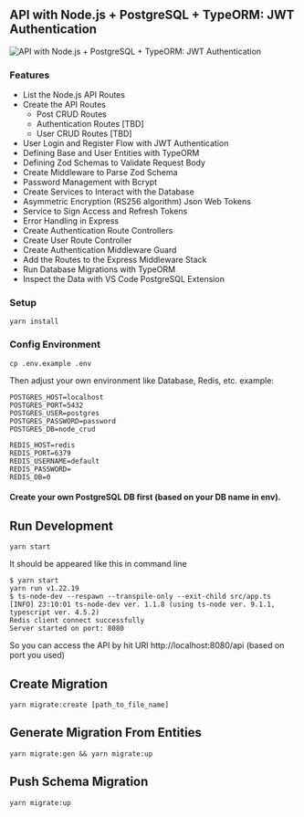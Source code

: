 ## API with Node.js + PostgreSQL + TypeORM: JWT Authentication

![API with Node.js + PostgreSQL + TypeORM: JWT Authentication](https://codevoweb.com/wp-content/uploads/2022/05/API-with-Node.js-PostgreSQL-TypeORM-JWT-Authentication.webp)

### Features

- List the Node.js API Routes
- Create the API Routes
  - Post CRUD Routes
  - Authentication Routes [TBD]
  - User CRUD Routes [TBD]
- User Login and Register Flow with JWT Authentication
- Defining Base and User Entities with TypeORM
- Defining Zod Schemas to Validate Request Body
- Create Middleware to Parse Zod Schema
- Password Management with Bcrypt
- Create Services to Interact with the Database
- Asymmetric Encryption (RS256 algorithm) Json Web Tokens
- Service to Sign Access and Refresh Tokens
- Error Handling in Express
- Create Authentication Route Controllers
- Create User Route Controller
- Create Authentication Middleware Guard
- Add the Routes to the Express Middleware Stack
- Run Database Migrations with TypeORM
- Inspect the Data with VS Code PostgreSQL Extension


### Setup
```
yarn install
```

### Config Environment
```
cp .env.example .env
```
Then adjust your own environment like Database, Redis, etc.
example:
```
POSTGRES_HOST=localhost
POSTGRES_PORT=5432
POSTGRES_USER=postgres
POSTGRES_PASSWORD=password
POSTGRES_DB=node_crud

REDIS_HOST=redis
REDIS_PORT=6379
REDIS_USERNAME=default
REDIS_PASSWORD=
REDIS_DB=0
```

#### Create your own PostgreSQL DB first (based on your DB name in env).

## Run Development
```
yarn start
```
It should be appeared like this in command line
```
$ yarn start
yarn run v1.22.19
$ ts-node-dev --respawn --transpile-only --exit-child src/app.ts
[INFO] 23:10:01 ts-node-dev ver. 1.1.8 (using ts-node ver. 9.1.1, typescript ver. 4.5.2)
Redis client connect successfully
Server started on port: 8080
```
So you can access the API by hit URI http://localhost:8080/api (based on port you used)

## Create Migration
```
yarn migrate:create [path_to_file_name]
```

## Generate Migration From Entities
```
yarn migrate:gen && yarn migrate:up
```

## Push Schema Migration
```
yarn migrate:up
```

